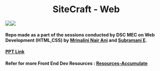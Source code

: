 # **<div align="center">SiteCraft - Web</div>**
 

<img src="https://img.shields.io/badge/HTML5-E34F26?style=for-the-badge&logo=html5&logoColor=white"><img src="https://img.shields.io/badge/CSS3-1572B6?style=for-the-badge&logo=css3&logoColor=white">


#### Repo made as a part of the sessions conducted by DSC MEC on Web Development (HTML,CSS) by [Mrinalini Nair Ani](https://github.com/hacksh4w) and [Subramani E](https://github.com/subru-37).

#### [PPT Link](https://www.canva.com/design/DAFeUbUKqa8/WzJGmrc2JG4NbwRIdUFocg/edit?utm_content=DAFeUbUKqa8&utm_campaign=designshare&utm_medium=link2&utm_source=sharebutton)


#### Refer for more Front End Dev Resources  : [Resources-Accumulate](https://github.com/hacksh4w/Resources-Accumulate)
